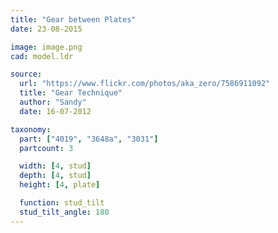 ```yaml
---
title: "Gear between Plates"
date: 23-08-2015

image: image.png
cad: model.ldr

source:
  url: "https://www.flickr.com/photos/aka_zero/7586911092"
  title: "Gear Technique"
  author: "Sandy"
  date: 16-07-2012

taxonomy:
  part: ["4019", "3648a", "3031"]
  partcount: 3

  width: [4, stud]
  depth: [4, stud]
  height: [4, plate]

  function: stud_tilt
  stud_tilt_angle: 180
---
```

